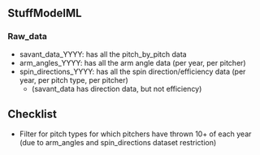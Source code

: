 ## StuffModelML

### Raw_data
- savant_data_YYYY: has all the pitch_by_pitch data
- arm_angles_YYYY: has all the arm angle data (per year, per pitcher)
- spin_directions_YYYY: has all the spin direction/efficiency data (per year, per pitch type, per pitcher) 
    - (savant_data has direction data, but not efficiency)


## Checklist
- Filter for pitch types for which pitchers have thrown 10+ of each year (due to arm_angles and spin_directions dataset restriction)

